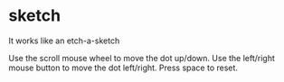 # sketch
It works like an etch-a-sketch

Use the scroll mouse wheel to move the dot up/down.
Use the left/right mouse button to move the dot left/right.
Press space to reset.
